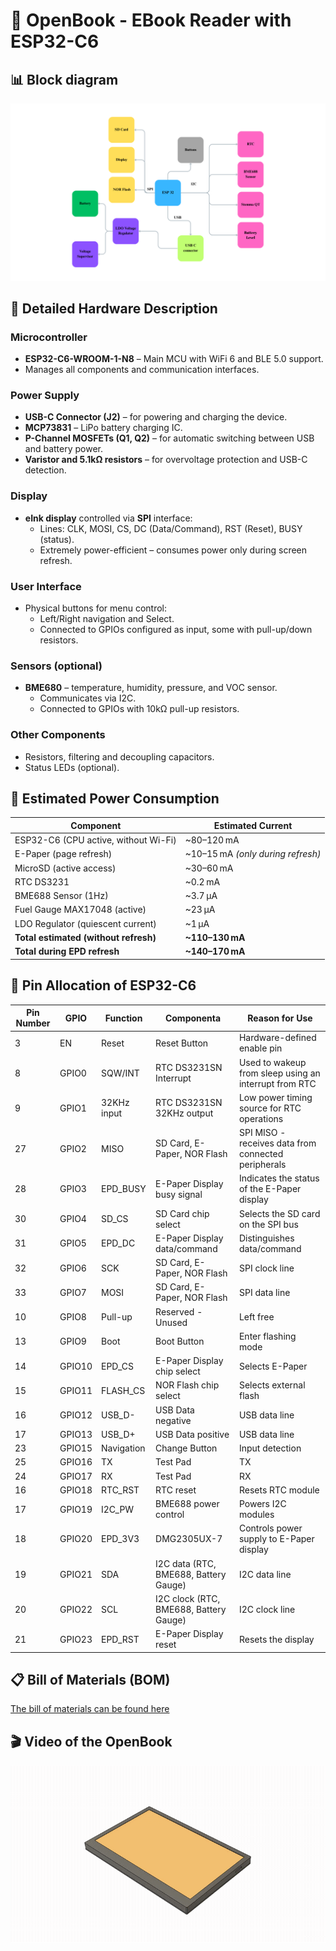 # 📘 OpenBook - EBook Reader with ESP32-C6

## 📊 Block diagram
![](ESP_32.png)

## 🧠 Detailed Hardware Description

### Microcontroller
- **ESP32-C6-WROOM-1-N8** – Main MCU with WiFi 6 and BLE 5.0 support.
- Manages all components and communication interfaces.

### Power Supply
- **USB-C Connector (J2)** – for powering and charging the device.
- **MCP73831** – LiPo battery charging IC.
- **P-Channel MOSFETs (Q1, Q2)** – for automatic switching between USB and battery power.
- **Varistor and 5.1kΩ resistors** – for overvoltage protection and USB-C detection.

### Display
- **eInk display** controlled via **SPI** interface:
  - Lines: CLK, MOSI, CS, DC (Data/Command), RST (Reset), BUSY (status).
  - Extremely power-efficient – consumes power only during screen refresh.

### User Interface
- Physical buttons for menu control:
  - Left/Right navigation and Select.
  - Connected to GPIOs configured as input, some with pull-up/down resistors.

### Sensors (optional)
- **BME680** – temperature, humidity, pressure, and VOC sensor.
  - Communicates via I2C.
  - Connected to GPIOs with 10kΩ pull-up resistors.

### Other Components
- Resistors, filtering and decoupling capacitors.
- Status LEDs (optional).

## 🔋 Estimated Power Consumption

| Component                                | Estimated Current             |
|------------------------------------------|-------------------------------|
| ESP32-C6 (CPU active, without Wi-Fi)     | ~80–120 mA                    |
| E-Paper (page refresh)                   | ~10–15 mA *(only during refresh)* |
| MicroSD (active access)                  | ~30–60 mA                     |
| RTC DS3231                               | ~0.2 mA                       |
| BME688 Sensor (1Hz)                      | ~3.7 µA                       |
| Fuel Gauge MAX17048 (active)             | ~23 µA                        |
| LDO Regulator (quiescent current)        | ~1 µA                         |
| **Total estimated (without refresh)**    | **~110–130 mA**               |
| **Total during EPD refresh**             | **~140–170 mA**               |


## 🔌 Pin Allocation of ESP32-C6

| Pin Number | GPIO | Function              | Componenta                            | Reason for Use                                   |
|------------|------|------------------------|---------------------------------------|--------------------------------------------------------|
| 3          | EN   | Reset                  | Reset Button                          | Hardware-defined enable pin                            |
| 8          | GPIO0 | SQW/INT               | RTC DS3231SN Interrupt                | Used to wakeup from sleep using an interrupt from RTC  |
| 9          | GPIO1 | 32KHz input           | RTC DS3231SN 32KHz output             | Low power timing source for RTC operations             |
| 27         | GPIO2 | MISO                  | SD Card, E-Paper, NOR Flash           | SPI MISO - receives data from connected peripherals    |
| 28         | GPIO3 | EPD_BUSY              | E-Paper Display busy signal           | Indicates the status of the E-Paper display            |
| 30         | GPIO4 | SD_CS                 | SD Card chip select                   | Selects the SD card on the SPI bus                     |
| 31         | GPIO5 | EPD_DC                | E-Paper Display data/command          | Distinguishes data/command                             |
| 32         | GPIO6 | SCK                   | SD Card, E-Paper, NOR Flash           | SPI clock line                                         |
| 33         | GPIO7 | MOSI                  | SD Card, E-Paper, NOR Flash           | SPI data line                                          |
| 10         | GPIO8 | Pull-up               | Reserved - Unused                     | Left free                                              |
| 13         | GPIO9 | Boot                  | Boot Button                           | Enter flashing mode                                    |
| 14         | GPIO10 | EPD_CS               | E-Paper Display chip select           | Selects E-Paper                                        |
| 15         | GPIO11 | FLASH_CS             | NOR Flash chip select                 | Selects external flash                                 |
| 16         | GPIO12 | USB_D-               | USB Data negative                     | USB data line                                          |
| 17         | GPIO13 | USB_D+               | USB Data positive                     | USB data line                                          |
| 23         | GPIO15 | Navigation           | Change Button                         | Input detection                                        |
| 25         | GPIO16 | TX                   | Test Pad                              | TX                                                     |
| 24         | GPIO17 | RX                   | Test Pad                              | RX                                                     |
| 16         | GPIO18 | RTC_RST              | RTC reset                             | Resets RTC module                                      |
| 17         | GPIO19 | I2C_PW               | BME688 power control                  | Powers I2C modules                                     |
| 18         | GPIO20 | EPD_3V3              | DMG2305UX-7                           | Controls power supply to E-Paper display               |
| 19         | GPIO21 | SDA                  | I2C data (RTC, BME688, Battery Gauge) | I2C data line                                          |
| 20         | GPIO22 | SCL                  | I2C clock (RTC, BME688, Battery Gauge)| I2C clock line                                         |
| 21         | GPIO23 | EPD_RST              | E-Paper Display reset                 | Resets the display                                     |

## 📋 Bill of Materials (BOM)
[The bill of materials can be found here](Manufacturing/BOM_OpenBook.csv)

## 🎬 Video of the OpenBook
![](Images/OpenBookEnclosurev6-ezgif.com-video-to-gif-converter.gif)
